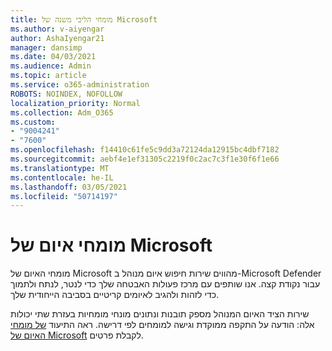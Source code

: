 ```yaml
---
title: מומחי הליכי משנה של Microsoft
ms.author: v-aiyengar
author: AshaIyengar21
manager: dansimp
ms.date: 04/03/2021
ms.audience: Admin
ms.topic: article
ms.service: o365-administration
ROBOTS: NOINDEX, NOFOLLOW
localization_priority: Normal
ms.collection: Adm_O365
ms.custom:
- "9004241"
- "7600"
ms.openlocfilehash: f14410c61fe5c9dd3a72124da12915bc4dbf7182
ms.sourcegitcommit: aebf4e1ef31305c2219f0c2ac7c3f1e30f6f1e66
ms.translationtype: MT
ms.contentlocale: he-IL
ms.lasthandoff: 03/05/2021
ms.locfileid: "50714197"
---
```

# <a name="microsoft-threat-experts"></a>מומחי איום של Microsoft

מומחי האיום של Microsoft מהווים שירות חיפוש איום מנוהל ב-Microsoft Defender עבור נקודת קצה.  אנו שותפים עם מרכז פעולות האבטחה שלך כדי לנטר, לנתח ולתמוך כדי לזהות ולהגיב לאיומים קריטיים בסביבה הייחודית שלך.

שירות הציד האיום המנוהל מספק תובנות ונתונים מונחי מומחיות בעזרת שתי יכולות אלה: הודעה על התקפה ממוקדת וגישה למומחים לפי דרישה. ראה התיעוד [של מומחי האיום של Microsoft](https://docs.microsoft.com/windows/security/threat-protection/microsoft-defender-atp/microsoft-threat-experts) לקבלת פרטים.
